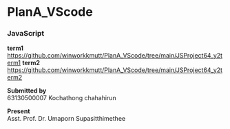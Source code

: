 # PlanA_VScode

### JavaScript
<b>term1</b> https://github.com/winworkkmutt/PlanA_VScode/tree/main/JSProject64_y2term1
<b>term2</b> https://github.com/winworkkmutt/PlanA_VScode/tree/main/JSProject64_y2term2

<b>Submitted by</b></br>
63130500007 Kochathong chahahirun</br>

<b>Present</b></br>
Asst. Prof. Dr. Umaporn Supasitthimethee</br>
